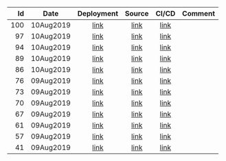 | Id | Date | Deployment | Source | CI/CD | Comment |
| -: | ---- | :--------: | :----: | :---: | ------- |
| 100 | 10Aug2019 | [link](https://torbjorv.github.io/angular-gh-pages/versions/100/) | [link](https://github.com/torbjorv/angular-gh-pages/commit/7528a2be8ea25e4adae169194b606552e6b1277f) | [link](https://circleci.com/workflow-run/43d87066-acd9-4aef-9807-dc25bbef883b) | |
| 97 | 10Aug2019 | [link](https://torbjorv.github.io/angular-gh-pages//versions/97/) | [link](https://github.com/torbjorv/angular-gh-pages/commit/4a6bf1b7f8b102edda053663acaa64d28b6b7cae) | [link](https://circleci.com/workflow-run/7e7da355-4def-4d32-990f-88e27e6d6ec4) | |
| 94 | 10Aug2019 | [link](https://torbjorv.github.io/angular-gh-pages//versions/94/) | [link](https://github.com/torbjorv/angular-gh-pages/commit/270d1cdbf920f6096525abba9f36064c30786c85) | [link](https://circleci.com/workflow-run/2dd2f3ed-c94a-43b2-b8a3-53501bbc2287) | |
| 89 | 10Aug2019 | [link](https://torbjorv.github.io/angular-gh-pages//versions/89/) | [link](https://github.com/torbjorv/angular-gh-pages/commit/93df1f3e3c46ce1a0c27f2ec5ac8e945115a0cef) | [link](https://circleci.com/workflow-run/2e6a92e7-a47f-4241-ab53-a05d729713f6) | |
| 86 | 10Aug2019 | [link](https://torbjorv.github.io/angular-gh-pages//versions/86/) | [link](https://github.com/torbjorv/angular-gh-pages/commit/048dc80b2e916f65b8ca01d033c3daee02a7fbfb) | [link](https://circleci.com/workflow-run/24bdcacc-b43a-489e-983f-88759165921f) | |
| 76 | 09Aug2019 | [link](https://torbjorv.github.io/angular-gh-pages//versions/76/) | [link](https://github.com/torbjorv/angular-gh-pages/commit/48e0e59bfc99211f13ea57e49b741ba1d71bbcd4) | [link](https://circleci.com/workflow-run/f197d583-1b86-4216-a4a6-82226e0385b8) | |
| 73 | 09Aug2019 | [link](https://torbjorv.github.io/angular-gh-pages//versions/73/) | [link](https://github.com/torbjorv/angular-gh-pages/commit/f4bf93b6dddd709e1932b0d9aca08eda48ff4f07) | [link](https://circleci.com/gh/torbjorv/angular-gh-pages/73) | |
| 70 | 09Aug2019 | [link](https://torbjorv.github.io/angular-gh-pages//versions/70/) | [link]() | [link](https://circleci.com/gh/torbjorv/angular-gh-pages/70) | |
| 67 | 09Aug2019 | [link](https://torbjorv.github.io/angular-gh-pages//versions/67/) | [link]() | [link](https://circleci.com/gh/torbjorv/angular-gh-pages/67) | |
| 61 | 09Aug2019 | [link](https://torbjorv.github.io/angular-gh-pages//versions/61/) | [link]() | [link](https://circleci.com/gh/torbjorv/angular-gh-pages/61) | |
| 57 | 09Aug2019 | [link](https://torbjorv.github.io/angular-gh-pages//versions/57/) | [link]() | [link](https://circleci.com/gh/torbjorv/angular-gh-pages/57) | | 
| 41 | 09Aug2019 | [link](https://torbjorv.github.io/angular-gh-pages//versions/41/) | [link]() | [link](https://circleci.com/gh/torbjorv/angular-gh-pages/41) | | 
        


